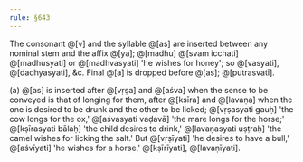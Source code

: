 ```yaml
---
rule: §643
---
```


The consonant @[v] and the syllable @[as] are inserted between any nominal stem and the affix @[ya]; @[madhu] @[svam icchati] @[madhusyati] or @[madhvasyati] 'he wishes for honey'; so @[vasyati], @[dadhyasyati], &c. Final @[a] is dropped before @[as]; @[putrasvatī].

(a) @[as] is inserted after @[vṛṣa] and @[aśva] when the sense to be conveyed is that of longing for them, after @[kṣīra] and @[lavaṇa] when the one is desired to be drunk and the other to be licked; @[vṛṣasyati gauḥ] 'the cow longs for the ox,' @[aśvasyati vaḍavā] 'the mare longs for the horse;' @[kṣīrasyati bālaḥ] 'the child desires to drink,' @[lavaṇasyati uṣṭraḥ] 'the camel wishes for licking the salt.' But @[vṛṣīyati] 'he desires to have a bull,' @[aśvīyati] 'he wishes for a horse,' @[kṣīrīyati], @[lavaṇīyati].
